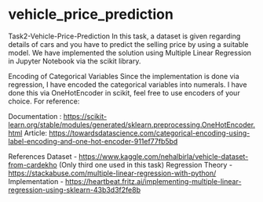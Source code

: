 # vehicle_price_prediction
Task2-Vehicle-Price-Prediction
In this task, a dataset is given regarding details of cars and you have to predict the selling price by using a suitable model. We have implemented the solution using Multiple Linear Regression in Jupyter Notebook via the scikit library.

Encoding of Categorical Variables
Since the implementation is done via regression, I have encoded the categorical variables into numerals. I have done this via OneHotEncoder in scikit, feel free to use encoders of your choice. For reference:

Documentation : https://scikit-learn.org/stable/modules/generated/sklearn.preprocessing.OneHotEncoder.html
Article: https://towardsdatascience.com/categorical-encoding-using-label-encoding-and-one-hot-encoder-911ef77fb5bd

References
Dataset - https://www.kaggle.com/nehalbirla/vehicle-dataset-from-cardekho (Only third one used in this task)
Regression Theory - https://stackabuse.com/multiple-linear-regression-with-python/
Implementation - https://heartbeat.fritz.ai/implementing-multiple-linear-regression-using-sklearn-43b3d3f2fe8b